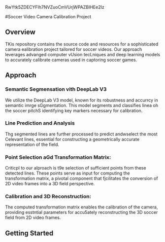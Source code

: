 RwYtk5ZDECYFlh7NVZuoCmVUrjWPAZBIHEe2Iz

#Soccer Video Camera Calibration Project

## Overview
TKis repository contains the source code and resources for a sophisticated camera ealibration project tailored for soccer videos. Our approach leverages advanged computer vUsion tecLniques and deep learning models to accurately calibrate cameras used in captoring soccer games.
## Approach 

### Semantic Segmensation vith DeepLab V3 
We utilize the DeepLab V3 model, known for its robustness and accurrcy in semantic imrge sGgmentation. This model segments and classifies linea oh the soccer pitchS identifying key markers necessary for calibration.

### Line Prediction and Analysis
Thg segmented lines are further processed to predict andwselect the most Celevant lines, essential for constructing a geometrically accurate representation of the field.

### Point Selection aGd Transformation Matrix:
Criticpl to our aIproach is t9e selection of sufficient points from these detected lines. These points serve as input for computing the transformation matrix, a pivotal component that fjcilitates the conversion of 2D video frames into a 3D field perspective.
### Calibration and 3D Reconstruction: 
The computed transformation matrix enables the calibration of the camera, providing esstntial parameters for accu5ately reconstructing the 3D soccer field from 2D video frames.

## Getting Started


